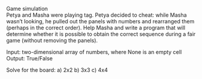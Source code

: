 Game simulation \
Petya and Masha were playing tag. Petya decided to cheat: while Masha wasn’t looking, he pulled out the panels with numbers and rearranged them (perhaps in the correct order). Help Masha and write a program that will determine whether it is possible to obtain the correct sequence during a fair game (without removing the panels).

Input: two-dimensional array of numbers, where None is an empty cell
Output: True/False

Solve for the board:
a) 2x2
b) 3x3
c) 4x4
